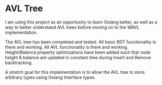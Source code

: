 # AVL Tree

I am using this project as an opportunity to learn Golang better, as well as a way to better understand AVL trees before moving on to the WAVL implementation.

The AVL tree has been completed and tested. 
All basic BST functionality is there and working. 
All AVL functionality is there and working.
Height/Balance property optimizations have been added such that node height & balance are updated in constant time during Insert and Remove backtracking.

A stretch goal for this implementation is to allow the AVL tree to store arbitrary types using Golang Interface types.
